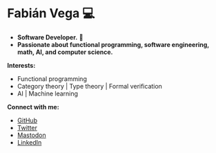 # **Fabián Vega** :computer:

* **Software Developer.** 🚀
* **Passionate about functional programming, software engineering, math, AI, and computer science.**

**Interests:**

* Functional programming
* Category theory | Type theory | Formal verification
* AI | Machine learning

**Connect with me:**

* [GitHub](https://github.com/FabianVegaA)
* [Twitter](https://twitter.com/fabianmativeal)
* [Mastodon](@fabianveal@techhub.social)
* [LinkedIn](https://www.linkedin.com/in/fabian-vega-alcota/)

<!--### Hello, everyone, I'm Fabián 😎

🔭 I'm currently a Computer Engineering student at Federico Santa María Technical University, from Chile. I'm also a Python developer and beginning **Haskell** programming language.

🌱 I'm passionate about learn things about functional programming, Haskell, Python, computer science, math, AI etc. Suggestions accepted about books, articles, videos, tutorial and so on. You can find me on Twitter as [@fabianmativeal](https://twitter.com/fabianmativeal).

👐 I'm interested in continuing learning about programming languages (PL), functional programming (FP), math related with the FP, and the technologies related to the Data engineering. Also, I make up one's mind to participate in project of software development that use FP and development of  PL.
 
 📫 You can reach me in my networks: 
  - [Twitter](https://twitter.com/fabianmativeal)
  - [LinkedIn](https://www.linkedin.com/in/fabian-vega-alcota/)
-->
<!--
**FabianVegaA/FabianVegaA** is a ✨ _special_ ✨ repository because its `README.md` (this file) appears on your GitHub profile.

Here are some ideas to get you started:

- 🔭 I’m currently working on ...
- 🌱 I’m currently learning ...
- 👯 I’m looking to collaborate on ...
- 🤔 I’m looking for help with ...
- 💬 Ask me about ...
- 📫 How to reach me: ...
- 😄 Pronouns: ...
- ⚡ Fun fact: ...
-->
